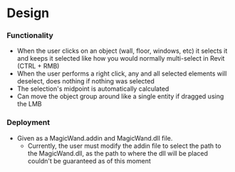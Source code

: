 # Design

### Functionality

* When the user clicks on an object (wall, floor, windows, etc) it selects it and keeps it selected like how you would normally multi-select in Revit (CTRL + RMB)
* When the user performs a right click, any and all selected elements will deselect, does nothing if nothing was selected
* The selection's midpoint is automatically calculated
* Can move the object group around like a single entity if dragged using the LMB

### Deployment

* Given as a MagicWand.addin and MagicWand.dll file.
  * Currently, the user must modify the addin file to select the path to the MagicWand.dll, as the path to where the dll will be placed couldn't be guaranteed as of this moment

